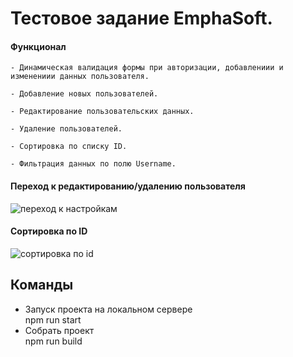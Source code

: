 # Тестовое задание EmphaSoft.

#### Функционал

```
- Динамическая валидация формы при авторизации, добавлениии и изменениии данных пользователя.

- Добавление новых пользователей.

- Редактирование пользовательских данных.

- Удаление пользователей.

- Сортировка по списку ID.

- Фильтрация данных по полю Username.
```

#### Переход к редактированию/удалению пользователя

![переход к настройкам](https://user-images.githubusercontent.com/77802106/153774381-cc2974d8-709f-4b5c-a2db-8af56386dd19.gif)

#### Сортировка по ID

![сортировка по id](https://user-images.githubusercontent.com/77802106/153774922-7855558d-36ef-498e-8070-e9d3b54bfbde.gif)

## Команды

- Запуск проекта на локальном сервере  
   npm run start
- Собрать проект  
   npm run build
